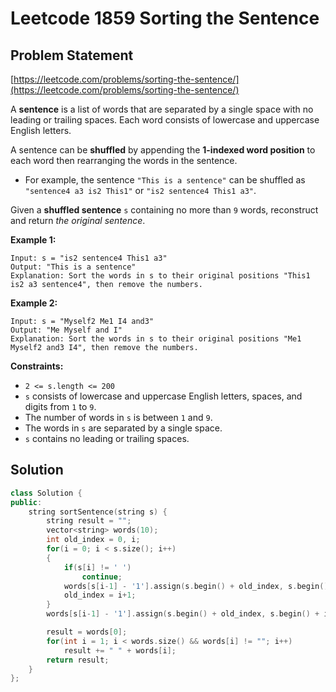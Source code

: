 # Leetcode 1859 Sorting the Sentence

## Problem Statement

[https://leetcode.com/problems/sorting-the-sentence/](https://leetcode.com/problems/sorting-the-sentence/)

A **sentence** is a list of words that are separated by a single space with no leading or trailing spaces. Each word consists of lowercase and uppercase English letters.

A sentence can be **shuffled** by appending the **1-indexed word position** to each word then rearranging the words in the sentence.

* For example, the sentence `"This is a sentence"` can be shuffled as `"sentence4 a3 is2 This1"` or `"is2 sentence4 This1 a3"`.

Given a **shuffled sentence** `s` containing no more than `9` words, reconstruct and return _the original sentence_.

**Example 1:**

```text
Input: s = "is2 sentence4 This1 a3"
Output: "This is a sentence"
Explanation: Sort the words in s to their original positions "This1 is2 a3 sentence4", then remove the numbers.
```

**Example 2:**

```text
Input: s = "Myself2 Me1 I4 and3"
Output: "Me Myself and I"
Explanation: Sort the words in s to their original positions "Me1 Myself2 and3 I4", then remove the numbers.
```

**Constraints:**

* `2 <= s.length <= 200`
* `s` consists of lowercase and uppercase English letters, spaces, and digits from `1` to `9`.
* The number of words in `s` is between `1` and `9`.
* The words in `s` are separated by a single space.
* `s` contains no leading or trailing spaces.

## Solution

```cpp
class Solution {
public:
    string sortSentence(string s) {
        string result = "";
        vector<string> words(10);
        int old_index = 0, i;
        for(i = 0; i < s.size(); i++)
        {
            if(s[i] != ' ')
                continue;
            words[s[i-1] - '1'].assign(s.begin() + old_index, s.begin() + i - 1);
            old_index = i+1;
        }
        words[s[i-1] - '1'].assign(s.begin() + old_index, s.begin() + i - 1);

        result = words[0];
        for(int i = 1; i < words.size() && words[i] != ""; i++)
            result += " " + words[i];
        return result;
    }
};
```

